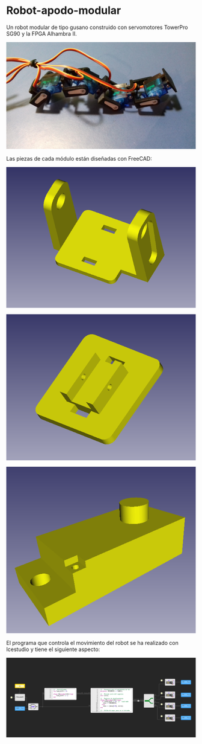 # Robot-apodo-modular
Un robot modular de tipo gusano construido con servomotores TowerPro SG90 y la FPGA Alhambra II.

![](https://github.com/JuanMYB/Robot-apodo-modular/blob/main/Imagenes/foto_robot.jpg)

Las piezas de cada módulo están diseñadas con FreeCAD:

![](https://github.com/JuanMYB/Robot-apodo-modular/blob/main/Imagenes/basculante_servo.png)

![](https://github.com/JuanMYB/Robot-apodo-modular/blob/main/Imagenes/base_servo.png)

![](https://github.com/JuanMYB/Robot-apodo-modular/blob/main/Imagenes/tapa_servo.png)

El programa que controla el movimiento del robot se ha realizado con Icestudio y tiene el siguiente aspecto:

![](https://github.com/JuanMYB/Robot-apodo-modular/blob/main/Imagenes/circuito_icestudio.png)


